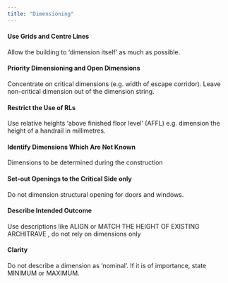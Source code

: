 ```yaml
---
title: "Dimensioning"
---
```

#### Use Grids and Centre Lines
Allow the building to ‘dimension itself’ as much as possible.

#### Priority Dimensioning and Open Dimensions
Concentrate on critical dimensions (e.g. width of escape corridor). Leave non-critical dimension out of the dimension string.

#### Restrict the Use of RLs
Use relative heights ‘above finished floor level’ (AFFL) e.g. dimension the height of a handrail in millimetres.

#### Identify Dimensions Which Are Not Known
Dimensions to be determined during the construction

#### Set-out Openings to the Critical Side only
Do not dimension structural opening for doors and windows.

#### Describe Intended Outcome
Use descriptions like ALIGN or MATCH THE HEIGHT OF EXISTING ARCHITRAVE , do not rely on dimensions only

#### Clarity
Do not describe a dimension as ‘nominal’. If it is of importance, state MINIMUM or MAXIMUM.